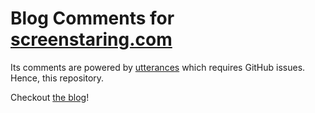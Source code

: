 # Blog Comments for [screenstaring.com](https://screenstaring.com/)

Its comments are powered by [utterances](https://utteranc.es/) which requires GitHub issues. Hence, this repository.

Checkout [the blog](https://screenstaring.com/blog)!

